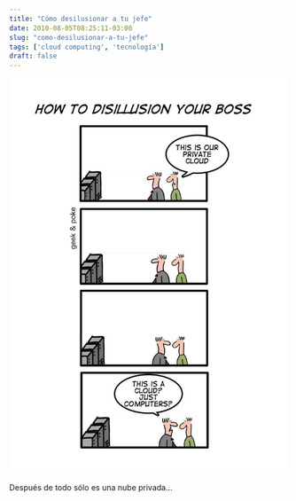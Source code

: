 ```yaml
---
title: "Cómo desilusionar a tu jefe"
date: 2010-08-05T08:25:11-03:00
slug: "como-desilusionar-a-tu-jefe"
tags: ['cloud computing', 'tecnología']
draft: false
---
```


![](6a00d8341d3df553ef0133f2a7bef5970b-800wi.jpg)

Después de todo sólo es una nube privada...

